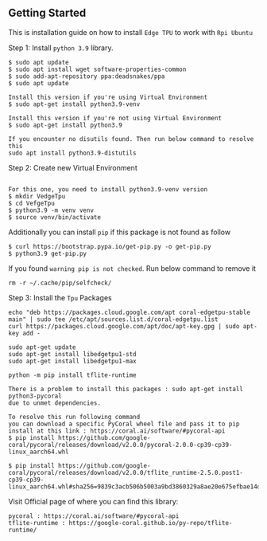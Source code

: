 ## Getting Started

This is installation guide on how to install `Edge TPU` to work with `Rpi Ubuntu`

Step 1: Install `python 3.9` library.
```
$ sudo apt update 
$ sudo apt install wget software-properties-common
$ sudo add-apt-repository ppa:deadsnakes/ppa
$ sudo apt update

Install this version if you're using Virtual Environment
$ sudo apt-get install python3.9-venv

Install this version if you're not using Virtual Environment
$ sudo apt-get install python3.9

If you encounter no disutils found. Then run below command to resolve this
sudo apt install python3.9-distutils
```

Step 2: Create new Virtual Environment
```

For this one, you need to install python3.9-venv version 
$ mkdir VedgeTpu
$ cd VefgeTpu
$ python3.9 -m venv venv
$ source venv/bin/activate
```
Additionally you can install `pip` if this package is not found as follow
```
$ curl https://bootstrap.pypa.io/get-pip.py -o get-pip.py
$ python3.9 get-pip.py
```

If you found `warning pip is not checked`. Run below command to remove it
```
rm -r ~/.cache/pip/selfcheck/
```

Step 3: Install the `Tpu` Packages
```
echo "deb https://packages.cloud.google.com/apt coral-edgetpu-stable main" | sudo tee /etc/apt/sources.list.d/coral-edgetpu.list
curl https://packages.cloud.google.com/apt/doc/apt-key.gpg | sudo apt-key add -

sudo apt-get update
sudo apt-get install libedgetpu1-std
sudo apt-get install libedgetpu1-max

python -m pip install tflite-runtime

There is a problem to install this packages : sudo apt-get install python3-pycoral
due to unmet dependencies.

To resolve this run following command
you can download a specific PyCoral wheel file and pass it to pip install at this link : https://coral.ai/software/#pycoral-api
$ pip install https://github.com/google-coral/pycoral/releases/download/v2.0.0/pycoral-2.0.0-cp39-cp39-linux_aarch64.whl

$ pip install https://github.com/google-coral/pycoral/releases/download/v2.0.0/tflite_runtime-2.5.0.post1-cp39-cp39-linux_aarch64.whl#sha256=9839c3acb506b5003a9bd3860329a8ae20e675efbae14dbea02659b0054f42c6
```

Visit Official page of where you can find this library:
```
pycoral : https://coral.ai/software/#pycoral-api
tflite-runtime : https://google-coral.github.io/py-repo/tflite-runtime/
```
